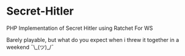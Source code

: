 # Secret-Hitler
PHP Implementation of Secret Hitler using Ratchet For WS

Barely playable, but what do you expect when i threw it together in a weekend ¯\\\_(ツ)_/¯
